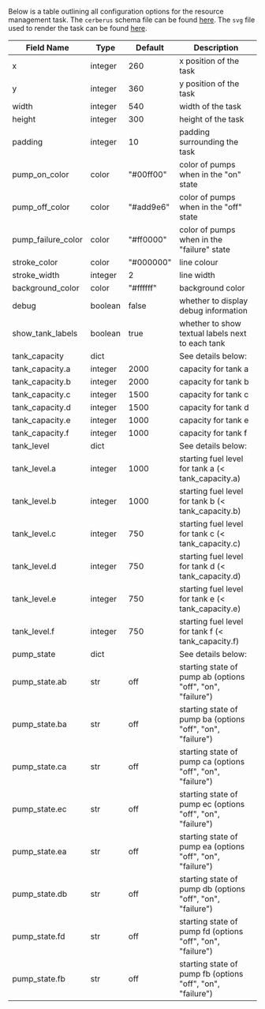 
Below is a table outlining all configuration options for the resource management task. 
The `cerberus` schema file can be found [here](https://github.com/dicelab-rhul/matbii/blob/main/matbii/tasks/resource_management/resource_management.schema.json).
The `svg` file used to render the task can be found [here](https://github.com/dicelab-rhul/matbii/blob/main/matbii/tasks/resource_management/resource_management.svg.jinja).

| Field Name         | Type    | Default   | Description |
|--------------------|---------|-----------|-------------|
| x                  | integer | 260       | x position of the task |
| y                  | integer | 360       | y position of the task |
| width              | integer | 540       | width of the task      |
| height             | integer | 300       | height of the task     |
| padding            | integer | 10        | padding surrounding the task               |
| pump_on_color      | color   | "#00ff00" | color of pumps when in the "on" state      |
| pump_off_color     | color   | "#add9e6" | color of pumps when in the "off" state     |
| pump_failure_color | color   | "#ff0000" | color of pumps when in the "failure" state |
| stroke_color       | color   | "#000000" | line colour           |
| stroke_width       | integer | 2         | line width            |
| background_color   | color   | "#ffffff" | background color      |
| debug              | boolean | false     | whether to display debug information               |
| show_tank_labels   | boolean | true      | whether to show textual labels next to each tank   |
| tank_capacity      | dict    |           | See details below:  |
| tank_capacity.a    | integer | 2000      | capacity for tank a |
| tank_capacity.b    | integer | 2000      | capacity for tank b |
| tank_capacity.c    | integer | 1500      | capacity for tank c |
| tank_capacity.d    | integer | 1500      | capacity for tank d |
| tank_capacity.e    | integer | 1000      | capacity for tank e |
| tank_capacity.f    | integer | 1000      | capacity for tank f |
| tank_level         | dict    |           | See details below:                                 |
| tank_level.a       | integer | 1000      | starting fuel level for tank a (< tank_capacity.a) |
| tank_level.b       | integer | 1000      | starting fuel level for tank b (< tank_capacity.b) |
| tank_level.c       | integer | 750       | starting fuel level for tank c (< tank_capacity.c) |
| tank_level.d       | integer | 750       | starting fuel level for tank d (< tank_capacity.d) |
| tank_level.e       | integer | 750       | starting fuel level for tank e (< tank_capacity.e) |
| tank_level.f       | integer | 750       | starting fuel level for tank f (< tank_capacity.f) |
| pump_state         | dict    |           | See details below: |
| pump_state.ab      | str     | off       | starting state of pump ab (options "off", "on", "failure")
| pump_state.ba      | str     | off       | starting state of pump ba (options "off", "on", "failure")
| pump_state.ca      | str     | off       | starting state of pump ca (options "off", "on", "failure")
| pump_state.ec      | str     | off       | starting state of pump ec (options "off", "on", "failure")
| pump_state.ea      | str     | off       | starting state of pump ea (options "off", "on", "failure")
| pump_state.db      | str     | off       | starting state of pump db (options "off", "on", "failure")
| pump_state.fd      | str     | off       | starting state of pump fd (options "off", "on", "failure")
| pump_state.fb      | str     | off       | starting state of pump fb (options "off", "on", "failure")
